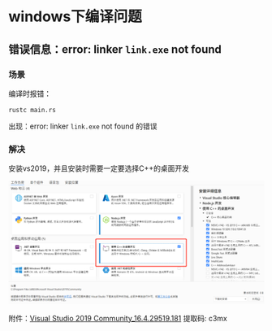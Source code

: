 # windows下编译问题

## 错误信息：error: linker `link.exe` not found

### 场景

编译时报错：

```shell
rustc main.rs
```

出现：error: linker `link.exe` not found  的错误

### 解决

安装vs2019，并且安装时需要一定要选择C++的桌面开发

![image-20220221180900203](../static/images/image-20220221180900203.png)

附件：[Visual Studio 2019 Community_16.4.29519.181](https://pan.baidu.com/s/15A8PeXNUslnAByrPTsLw3g)   提取码: c3mx

